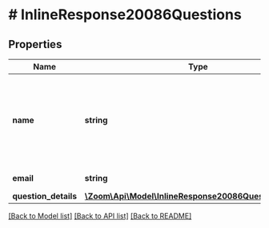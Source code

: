 # # InlineResponse20086Questions

## Properties

Name | Type | Description | Notes
------------ | ------------- | ------------- | -------------
**name** | **string** | Name of the user. If \&quot;anonymous\&quot; option is enabled for the Q&amp;A, the participant&#39;s  information will be kept anonymous and the value of &#x60;name&#x60; field will be \&quot;Anonymous Attendee\&quot;. | [optional] 
**email** | **string** | Email address of the user. | [optional] 
**question_details** | [**\Zoom\Api\Model\InlineResponse20086QuestionDetails[]**](InlineResponse20086QuestionDetails.md) |  | [optional] 

[[Back to Model list]](../../README.md#documentation-for-models) [[Back to API list]](../../README.md#documentation-for-api-endpoints) [[Back to README]](../../README.md)


